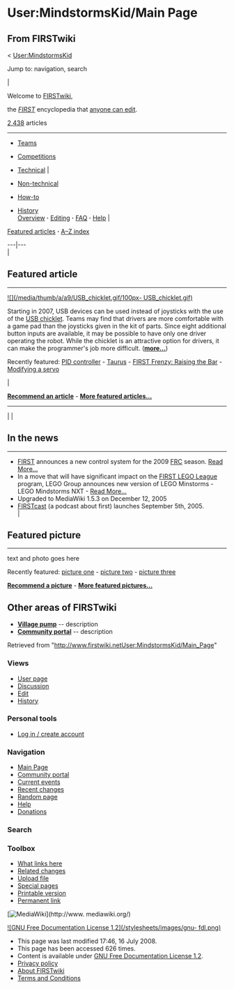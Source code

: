 # User:MindstormsKid/Main Page

## From FIRSTwiki

< [User:MindstormsKid](User:MindstormsKid "User:MindstormsKid")

Jump to: navigation, search

|

Welcome to [FIRSTwiki](FIRSTwiki "FIRSTwiki"),

the _[FIRST](first)_ encyclopedia that [anyone can edit](FIRSTwiki:How_does_one_edit_a_page "FIRSTwiki:How does one
edit a page").

[2,438](Special:Statistics "Special:Statistics") articles

--------------------------------------------------------------------------------

- [Teams](Teams "Teams")
- [Competitions](Competitions "Competitions")
- [Technical](Technical "Technical") |

- [Non-technical](Non-technical "Non-technical")

- [How-to](How-to "How-to")
- [History](History_of_FIRST "History of FIRST")<br>
  [Overview](FIRSTwiki "FIRSTwiki") **·** [Editing](FIRSTwiki:How_does_one_edit_a_page "FIRSTwiki:How does
  one edit a page") **·** [FAQ](FIRSTwiki:User_questions "FIRSTwiki:User questions") **·** [Help](FIRSTwiki:Help "FIRSTwiki:Help") |

[Featured articles](FIRSTwiki:Featured_articles "FIRSTwiki:Featured
articles") **·** [A–Z index](Special:AllPages "Special:AllPages")

---|---<br>
|

## Featured article

--------------------------------------------------------------------------------

[![](/media/thumb/a/a9/USB_chicklet.gif/100px-
USB_chicklet.gif)](Image:USB_chicklet.gif)

Starting in 2007, USB devices can be used instead of joysticks with the use of the [USB chicklet](/index.php?title=USB_chicklet&action=edit "USB chicklet"). Teams may find that drivers are more comfortable with a game pad than the joysticks given in the kit of parts. Since eight additional button inputs are available, it may be possible to have only one driver operating the robot. While the chicklet is an attractive option for drivers, it can make the programmer's job more difficult. (**[more...](Using_the_USB_chicklet "Using the USB chicklet")**)

Recently featured: [PID controller](PID_controller "PID controller") - [Taurus](Taurus_%281073%29 "Taurus \(1073\)") - [FIRST Frenzy: Raising the Bar](FIRST_Frenzy:_Raising_the_Bar "FIRST Frenzy:
Raising the Bar") - [Modifying a servo](Modifying_a_servo "Modifying a servo")

|

**[Recommend an article](FIRSTwiki:Featured_article_candidates "FIRSTwiki:Featured article candidates")** - **[More featured articles...](FIRSTwiki:Featured_articles "FIRSTwiki:Featured articles")**

--------------------------------------------------------------------------------

| |

## In the news

--------------------------------------------------------------------------------

- [FIRST](first) announces a new control system for the 2009 [FRC](first-robotics-competition) season. [Read More...](Robot_Controller_%282009%29 "Robot Controller \(2009\)")
- In a move that will have significant impact on the [FIRST LEGO League](FIRST_Lego_League "FIRST Lego League") program, LEGO Group announces new version of LEGO Minstorms - LEGO Mindstorms NXT - [Read More...](NXT "NXT")
- Upgraded to MediaWiki 1.5.3 on December 12, 2005
- [FIRSTcast](FIRSTcast "FIRSTcast") (a podcast about first) launches September 5th, 2005.<br>
  |

## Featured picture

--------------------------------------------------------------------------------

text and photo goes here

Recently featured: [picture one](/index.php?title=Picture_one&action=edit "Picture one") - [picture two](/index.php?title=Picture_two&action=edit "Picture two") - [picture three](/index.php?title=Picture_three&action=edit "Picture three")

**[Recommend a picture](FIRSTwiki:Featured_picture_candidates "FIRSTwiki:Featured picture candidates")** - **[More featured pictures...](FIRSTwiki:Featured_pictures "FIRSTwiki:Featured pictures")**

## Other areas of FIRSTwiki

- **[Village pump](FIRSTwiki:Village_pump "FIRSTwiki:Village pump")** -- description
- **[Community portal](FIRSTwiki:Community_portal "FIRSTwiki:Community portal")** -- description

Retrieved from "<http://www.firstwiki.netUser:MindstormsKid/Main_Page>"

### Views

- [User page](User:MindstormsKid/Main_Page)
- [Discussion](/index.php?title=User_talk:MindstormsKid/Main_Page&action=edit)
- [Edit](/index.php?title=User:MindstormsKid/Main_Page&action=edit)
- [History](/index.php?title=User:MindstormsKid/Main_Page&action=history)

### Personal tools

- [Log in / create account](/index.php?title=Special:Userlogin&returnto=User:MindstormsKid/Main_Page)

[](Main_Page "Main Page")

### Navigation

- [Main Page](Main_Page)
- [Community portal](FIRSTwiki:Community_portal)
- [Current events](Current_events)
- [Recent changes](Special:Recentchanges)
- [Random page](Special:Random)
- [Help](Help:Contents)
- [Donations](FIRSTwiki:Site_support)

### Search

### Toolbox

- [What links here](Special:Whatlinkshere/User:MindstormsKid/Main_Page)
- [Related changes](Special:Recentchangeslinked/User:MindstormsKid/Main_Page)
- [Upload file](Special:Upload)
- [Special pages](Special:Specialpages)
- [Printable version](/index.php?title=User:MindstormsKid/Main_Page&printable=yes)
- [Permanent link](/index.php?title=User:MindstormsKid/Main_Page&oldid=68612)

[![MediaWiki](/skins/common/images/poweredby_mediawiki_88x31.png)](http://www.
mediawiki.org/)

[![GNU Free Documentation License 1.2](/stylesheets/images/gnu-
fdl.png)](http://www.gnu.org/copyleft/fdl.html)

- This page was last modified 17:46, 16 July 2008.
- This page has been accessed 626 times.
- Content is available under [GNU Free Documentation License 1.2](http://www.gnu.org/copyleft/fdl.html "http://www.gnu.org/copyleft/fdl.html").
- [Privacy policy](FIRSTwiki:Privacy_policy "FIRSTwiki:Privacy policy")
- [About FIRSTwiki](FIRSTwiki:About "FIRSTwiki:About")
- [Terms and Conditions](FIRSTwiki:Terms_and_conditions "FIRSTwiki:Terms and conditions")
